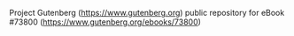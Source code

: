 Project Gutenberg (https://www.gutenberg.org) public repository for
eBook #73800 (https://www.gutenberg.org/ebooks/73800)
